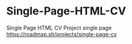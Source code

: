 # Single-Page-HTML-CV
Single Page HTML CV Project
single page
https://roadmap.sh/projects/single-page-cv
